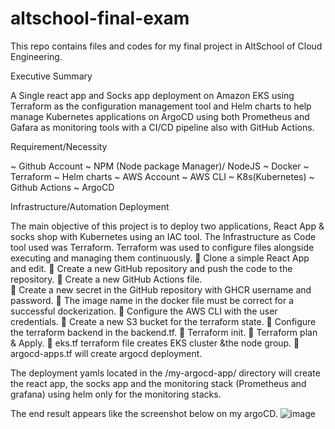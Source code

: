 # altschool-final-exam
This repo contains files and codes for my final project in AltSchool of Cloud Engineering.

Executive Summary

A Single react app and Socks app deployment on Amazon EKS using Terraform as the configuration management tool and Helm charts to help manage Kubernetes applications on ArgoCD using both Prometheus and Gafara as monitoring tools with a CI/CD pipeline also with GitHub Actions. 

Requirement/Necessity 

~	Github Account
~	NPM (Node package Manager)/ NodeJS
~	Docker
~	Terraform
~	Helm charts
~	AWS Account
~	AWS CLI
~	K8s(Kubernetes)
~	Github Actions
~	ArgoCD

Infrastructure/Automation Deployment

The main objective of this project is to deploy two applications, React App & socks shop with Kubernetes using an IAC tool. The Infrastructure as Code tool used was Terraform. Terraform was used to configure files alongside executing and managing them continuously. 
	Clone a simple React App and edit.
	Create a new GitHub repository and push the code to the repository.
	Create a new GitHub Actions file.  
	Create a new secret in the GitHub repository with GHCR username and password.
	The image name in the docker file must be correct for a successful dockerization.
	Configure the AWS CLI with the user credentials.
	Create a new S3 bucket for the terraform state.
	Configure the terraform backend in the backend.tf.
	Terraform init.
	Terraform plan & Apply.
	eks.tf terraform file creates EKS cluster &the node group.
	argocd-apps.tf will create argocd deployment.

The deployment yamls located in the /my-argocd-app/ directory will create the react app, the socks app and the monitoring stack (Prometheus and grafana) using helm only for the monitoring stacks.

The end result appears like the screenshot below on my argoCD. 
![image](https://user-images.githubusercontent.com/105098138/226182952-21f3079f-3e12-4c0e-b86d-c10ed824b451.png)
